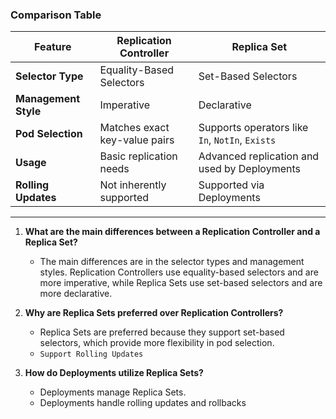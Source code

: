 
### **Comparison Table**

| Feature                  | Replication Controller                      | Replica Set                                      |
|--------------------------|---------------------------------------------|--------------------------------------------------|
| **Selector Type**        | Equality-Based Selectors                    | Set-Based Selectors                              |
| **Management Style**     | Imperative                                  | Declarative                                      |
| **Pod Selection**        | Matches exact key-value pairs               | Supports operators like `In`, `NotIn`, `Exists`  |
| **Usage**                | Basic replication needs                     | Advanced replication and used by Deployments     |
| **Rolling Updates**      | Not inherently supported                    | Supported via Deployments                        |

---------
1. **What are the main differences between a Replication Controller and a Replica Set?**
   - The main differences are in the selector types and management styles. Replication Controllers use equality-based selectors and are more imperative, while Replica Sets use set-based selectors and are more declarative.

1. **Why are Replica Sets preferred over Replication Controllers?**
   - Replica Sets are preferred because they support set-based selectors, which provide more flexibility in pod selection.
   - `Support Rolling Updates`

2. **How do Deployments utilize Replica Sets?**
   - Deployments manage Replica Sets.
   - Deployments handle rolling updates and rollbacks
